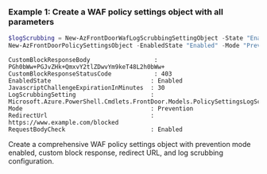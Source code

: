### Example 1: Create a WAF policy settings object with all parameters
```powershell
$logScrubbing = New-AzFrontDoorWafLogScrubbingSettingObject -State "Enabled" -ScrubbingRule @()
New-AzFrontDoorPolicySettingsObject -EnabledState "Enabled" -Mode "Prevention" -RequestBodyCheck "Enabled" -CustomBlockResponseStatusCode 403 -CustomBlockResponseBody "PGh0bWw+PGJvZHk+QmxvY2tlZDwvYm9keT48L2h0bWw+" -RedirectUrl "https://www.example.com/blocked" -JavascriptChallengeExpirationInMinutes 30 -LogScrubbingSetting $logScrubbing
```

```output
CustomBlockResponseBody                  : PGh0bWw+PGJvZHk+QmxvY2tlZDwvYm9keT48L2h0bWw+
CustomBlockResponseStatusCode            : 403
EnabledState                            : Enabled
JavascriptChallengeExpirationInMinutes  : 30
LogScrubbingSetting                     : Microsoft.Azure.PowerShell.Cmdlets.FrontDoor.Models.PolicySettingsLogScrubbing
Mode                                    : Prevention
RedirectUrl                             : https://www.example.com/blocked
RequestBodyCheck                        : Enabled
```

Create a comprehensive WAF policy settings object with prevention mode enabled, custom block response, redirect URL, and log scrubbing configuration.

